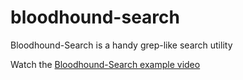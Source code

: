 # bloodhound-search

Bloodhound-Search is a handy grep-like search utility

 Watch the [Bloodhound-Search example video](http://www.setbit.net/~webby/wcf-demo-1x0x31.mp4 "Reminder Application Video")
